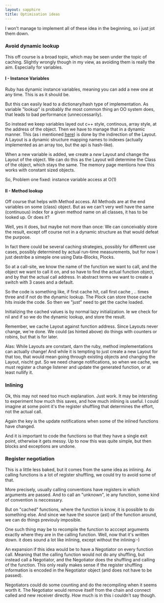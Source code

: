 ```yaml
---
layout: sapphire
title: Optimisation ideas
---
```


I won't manage to implement all of these idea in the beginning, so i just jot them down. 

### Avoid dynamic lookup

This off course is a broad topic, which may be seen under the topic of caching. Slightly wrongly though in my view, as avoiding them is really the aim. Especially for variables.

#### I - Instance Variables

Ruby has dynamic instance variables, meaning you can add a new one at any time. This is as it should be.

But this can easily lead to a dictionary/hash type of implementation. As variable "lookup" is probably *the* most
common thing an OO system does, that leads to bad performance (unneccessarily). 

So instead we keep variables layed out c++ style, continous, array style, at the address of the object. Then we have 
to manage that in a dynamic manner. This (as i mentioned [here](memory.html)) is done by the indirection of the Layout. A Layout is 
a dynamic structure mapping names to indexes (actually implemented as an array too, but the api is hash-like).

When a new variable is added, we create a *new* Layout and change the Layout of the object. We can do this as the Layout will
determine the Class of the object, which stays the same. The memory page mentions how this works with constant sized objects.

So, Problem one fixed: instance variable access at O(1)

#### II - Method lookup

Off course that helps with Method access. All Methods are at the end variables on some (class) object. But as we can't very well have the same (continuous) index for a given method name on all classes, it has to be looked up. Or does it?

Well, yes it does, but maybe not more than once: We can conceivably store the result, except off course not in a dynamic 
structure as that would defeat the purpose.

In fact there could be several caching strategies, possibly for different use cases, possibly determined by actual run-time
measurements, but for now I just destribe a simeple one using Data-Blocks, Plocks.

So at a call-site, we know the name of the function we want to call, and the object we want to call it on, and so have to 
find the actual function object, and by that the actual call address. In abstract terms we want to create a switch with 
3 cases and a default.

So the code is something like, if first cache hit, call first cache , .. times three and if not do the dynamic lookup. 
The Plock can store those cache hits inside the code. So then we "just" need to get the cache loaded.

Initializing the cached values is by normal lazy initialization. Ie we check for nil and if so we do the dynamic lookup, and store the result. 

Remember, we cache Layout against function address. Since Layouts never change, we're done. We could (as hinted above) 
do things with counters or robins, but that is for later.

Alas: While Layouts are constant, darn the ruby, method implementations can actually change! And while it is tempting to 
just create a new Layout for that too, that would mean going through existing objects and changing the Layout, nischt gut.
So we need change notifications, so when we cache, we must register a change listener and update the generated function,
or at least nullify it.

### Inlining

Ok, this may not need too much explanation. Just work. It may be intersting to experiment how much this saves, and how much 
inlining is useful. I could imagine at some point it's the register shuffling that determines the effort, not the 
actual call.

Again the key is the update notifications when some of the inlined functions have changed. 

And it is important to code the functions so that they have a single exit point, otherwise it gets messy. Up to now this 
was quite simple, but then blocks and exceptions are undone.

### Register negotiation

This is a little less baked, but it comes from the same idea as inlining. As calling functions is a lot of register
 shuffling, we could try to avoid some of that.

More precisely, usually calling conventions have registers in which arguments are passed. And to call an "unknown", ie any function, some kind of convention is neccessary.

But on "cached" functions, where the function is know, it is possible to do something else. And since we have the source 
(ast) of the function around, we can do things previouly imposible.

One such thing may be to recompile the function to acccept arguments exactly where they are in the calling function. Well, now that it's written down. it does sound a lot like inlining, except without the inlining:-)

An expansion if this idea would be to have a Negotiator on every function call. Meaning that the calling function would not 
do any shuffling, but instead call a Negotiator, and the Negotiator does the shuffling and calling of the function.
This only really makes sense if the register shuffling information is encoded in the Negotiator object (and does not have
to be passed).

Negotiators could do some counting and do the recompiling when it seems worth it. The Negotiator would remove itself from 
the chain and connect called and new receiver directly. How much is in this i couldn't say though.
 